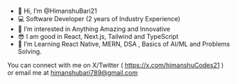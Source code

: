 - 👋 Hi, I’m @HimanshuBari21
- 💻 Software Developer (2 years of Industry Experience)
- 👀 I’m interested in Anything Amazing and Innovative 
- 😎 I am good in React, Next.js, Tailwind and TypeScript
- 🌱 I’m Learning React Native, MERN, DSA , Basics of AI/ML and Problems Solving.

You can connect with me on X/Twitter ( https://x.com/himanshuCodes21 ) or email me at himanshubari789@gmail.com


<!---
HimanshuBari21/HimanshuBari21 is a ✨ special ✨ repository because its `README.md` (this file) appears on your GitHub profile.
You can click the Preview link to take a look at your changes.
--->
